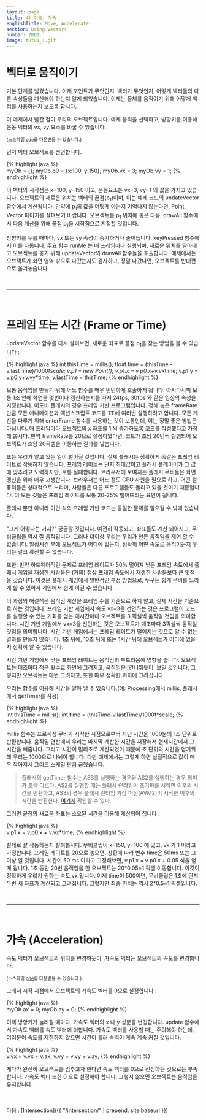 ```yaml
---
layout: page
title: 4) 이동, 가속
englishTitle: Move, Accelerate
section: Using vectors
number: 2001
image: tut01_1.gif
---
```


# 벡터로 움직이기

기본 단계를 넘겼습니다. 이제 포인트가 무엇인지, 벡터가 무엇인지, 어떻게 벡터들의 다른 속성들을 계산해야 하는지 알게 되었습니다. 
이제는 물체를 움직이기 위해 어떻게 벡터를 사용하는지 보도록 합시다.

이 예제에서 빨간 점이 우리의 오브젝트입니다. 예제 블럭을 선택하고, 방향키를 이용해 운동 벡터의 vx, vy 요소를 바꿀 수 있습니다.

<canvas data-processing-sources="../data/moving_with_vector.pde"></canvas>
<small>(소스파일 [pde](../data/moving_with_vector.pde)를 다운받을 수 있습니다.)</small>

먼저 벡터 오브젝트를 선언합니다.

{% highlight java %}  
myOb = {};
myOb.p0 = {x:100, y:150};
myOb.vx = 3;
myOb.vy = 1;
{% endhighlight %}

이 벡터의 시작점은 x=100, y=150 이고, 운동요소는 vx=3, vy=1 의 값을 가지고 있습니다. 오브젝트의 새로운 위치는 벡터의 끝점(p<sub>1</sub>)이며, 이는 예제 코드의 undateVector 함수에서 계산됩니다. 만약에 p<sub>1</sub>의 값을 어떻게 아는지 기억나지 않는다면, Point. Vector 페이지를 살펴보기 바랍니다. 
오브젝트를 p<sub>1</sub> 위치에 놓은 다음, drawAll 함수에서 다음 계산을 위해 끝점 p<sub>1</sub>을 시작점으로 지정할 것입니다.

방향키를 누를 때마다, vx 또는 vy 속성이 증가하거나 줄어듭니다. keyPressed 함수에서 이를 다룹니다. 주요 함수 runMe 는 매 프레임마다 실행되며, 새로운 위치를 알아내고 오브젝트를 놓기 위해 updateVector와 drawAll 함수들을 호출합니다. 예제에서는 오브젝트가 화면 영역 밖으로 나갔는지도 검사하고, 정말 나갔다면, 오브젝트를 반대편으로 옮겨놓습니다.

<br>

----

<br>

# 프레임 또는 시간 (Frame or Time)

updateVector 함수를 다시 살펴보면, 새로운 좌표로 끝점 p<sub>1</sub>을 찾는 방법을 볼 수 있습니다 :

{% highlight java %}
int thisTime = millis();
float time = (thisTime - v.lastTime)/1000f*scale;
v.p1 = new Point();
v.p1.x = v.p0.x+v.vx*time;
v.p1.y = v.p0.y+v.vy*time;
v.lastTime = thisTime;
{% endhighlight %}

보통 움직임을 만들기 위해 어느 함수를 매우 빈번하게 호출하게 됩니다. 아시다시피 보통 1초 안에 화면을 몇번이나 갱신하는지를 따져 24fps, 30fps 와 같은 영상의 속성을 지정합니다. 어도비 플래시의 경우 프레임 기반 프로그램입니다. 정해 놓은 frameRate 만큼 모든 애니메이션과 액션스크립트 코드를 1초에 여러번 실행하려고 합니다. 모든 계산을 다루기 위해 enterFrame 함수를 사용하는 것이 보통인데, 이는 정말 좋은 방법은 아닙니다. 매 프레임마다 오브젝트의 x 좌표를 1 씩 증가하도록 코드를 작성했다고 가정해 봅시다. 만약 frameRate를 20으로 설정하였다면, 코드가 초당 20번씩 실행되어 오브젝트가 초당 20픽셀을 이동하는 결과를 낳습니다.

또는 우리가 알고 있는 일이 벌어질 것입니다. 실제 플래시는 정확하게 똑같은 프레임 레이트로 작동하지 않습니다. 프레임 레이트는 단지 최대값이고 플래시 플레이어가 그 값에 맞추려고 노력하지만, 보통 실패합니다. 브라우저에 보여지는 플래시 무비들은 화면 갱신을 위해 매우 고생합니다. 브라우저는 어느 정도 CPU 자원을 필요로 하고, 어떤 컴퓨터들은 상대적으로 느리며, 사람들은 다른 프로그램들도 돌리고 있을 것이기 때문입니다. 이 모든 것들은 프레임 레이트를 보통 20-25% 떨어뜨리는 요인이 됩니다.

플래시 뿐만 아니라 이런 식의 프레임 기반 코드는 동일한 문제를 일으킬 수 밖에 없습니다.

"그게 어떻다는 거지?" 궁금할 것입니다. 여전히 작동되고, 좌표들도 계산 되어지고, 무비클립들 역시 잘 움직입니다. 그러나 더이상 우리는 우리가 만든 움직임을 제어 할 수 없습니다. 일정시간 후에 오브젝트가 어디에 있는지, 정확히 어떤 속도로 움직이는지 우리는 결코 확신할 수 없습니다. 

또한, 만약 하드웨어적인 문제로 프레임 레이트가 50% 떨어져 낮은 프레임 속도에서 플래시 게임을 재생한 사람들은 (거의) 정상 프레임 속도에서 재생한 사람들보다 큰 잇점을 갖습니다. 이것은 플래시 게임에서 일반적인 부정 방법으로, 누구든 쉽게 무비를 느리게 할 수 있어서 게임에서 쉽게 이길 수 있습니다.

이 과정의 해결책은 움직임 계산을 프레임 수를 기준으로 하지 말고, 실제 시간을 기준으로 하는 것입니다. 프레임 기반 게임에서 속도 vx=3을 선언하는 것은 프로그램이 코드를 실행할 수 있는 기회를 얻는 매시간마다 오브젝트를 3 픽셀씩 움직일 것임을 의미합니다. 시간 기반 게임에서 vx=3을 선언하는 것은 오브젝트가 매초마다 3픽셀씩 움직일 것임을 의미합니다. 시간 기반 게임에서는 프레임 레이트가 떨어지는 것으로 알 수 없는 결과를 만들지 않습니다. 1초 뒤에, 10초 뒤에 또는 1시간 뒤에 오브젝트가 어디에 있을지 정확히 알 수 있습니다. 

시간 기반 게임에서 낮은 프레임 레이트는 움직임의 부드러움에 영향을 줍니다. 오브젝트는 매초마다 적은 횟수로 화면에 그려지고, 움직임은 '건너뛰듯이' 보일 것입니다. 그렇지만 오브젝트는 매번 그려지고, 또한 매우 정확한 위치에 그려집니다.

우리는 함수를 이용해 시간을 알아 낼 수 있습니다.(예: Processing에서 millis, 플래시에서 getTimer를 사용)

{% highlight java %}  
int thisTime = millis();
int time = (thisTime-v.lastTime)/1000f*scale;
{% endhighlight %}

millis 함수는 프로세싱 무비가 시작한 시점으로부터 지난 시간을 1000분의 1초 단위로 반환합니다. 움직임 연산에서 우리는 마지막 계산한 시간을 저장해서 현재시간에서 그 시간을 빼줍니다. 그리고 시간이 밀리초로 계산되었기 때문에 초 단위의 시간을 얻기위해 우리는 1000으로 나눠야 합니다.
다만 예제에서는 그렇게 하면 실질적으로 값이 매우 작아져서 그리드 스케일 만큼 곱했습니다.

> 플래시의 getTimer 함수는 AS3를 실행하는 경우와 AS2를 실행하는 경우 의미가 조금 다르다. AS2를 실행할 때는 플래시 런타임이 초기화를 시작한 이후의 시간을 반환하고, AS3의 경우 플래시 런타임 가상 머신(AVM2)이 시작한 이후의 시간을  반환한다. [여기서](http://help.adobe.com/en_US/FlashPlatform/reference/actionscript/3/flash/utils/package.html#getTimer()) 확인할 수 있다.

그러면 끝점의 새로운 좌표는 소요된 시간을 이용해 계산되어 집니다 :

{% highlight java %}  
v.p1.x = v.p0.x + v.vx*time;
{% endhighlight %}

실제로 잘 작동하는지 살펴봅시다. 무비클립이 x=150, y=100 에 있고, vx 가 1 이라고 가정합니다. 프레임 레이트를 20으로 놓으면, 상황에 따라 변수 time은 50ms 또는 그 이상 일 것입니다. 시간이 50 ms 이라고 고정해보면, v.p1.x = v.p0.x + 0.05 식을 얻게 됩니다. 1초 동안 20번 움직임을 한 오브젝트는 20\*0.05=1 픽셀 이동합니다. 이것이 정확하게 우리가 원하는 속도 vx 입니다. 이제 time이 500이면, 무비클립은 1초에 단지 두번 새 좌표가 계산되고 그려집니다. 그렇지만 최종 위치는 역시 2\*0.5=1 픽셀입니다.

<br>

----

<br>

# 가속 (Acceleration)

속도 벡터가 오브젝트의 위치를 변경하듯이, 가속도 벡터는 오브젝트의 속도를 변경합니다.

<canvas data-processing-sources="../data/acceleration.pde"></canvas>
<small>(소스파일 [pde](../data/acceleration.pde)를 다운받을 수 있습니다.)</small>

그래서 시작 시점에서 오브젝트의 가속도 벡터를 0으로 설정합니다 :

{% highlight java %}  
myOb.ax = 0;
myOb.ay = 0;
{% endhighlight %}

이제 방향키가 눌러질 때마다, 가속도 벡터의 x 나 y 성분을 변경합니다. update 함수에서 가속도 벡터를 속도 벡터에 더합니다. 가속도 벡터를 사용할 때는 주의해야 하는데, 여러분이 속도를 제한하지 않으면 시간이 흘러 속력이 계속 계속 커질 것입니다.

{% highlight java %}  
v.vx = v.vx + v.ax;
v.vy = v.vy + v.ay;
{% endhighlight %}

게다가 완전히 오브젝트를 멈추고자 한다면 속도 벡터를 0으로 선정하는 것으로는 부족합니다. 가속도 벡터 또한 0 으로 설정해야 합니다. 그렇지 않으면 오브젝트는 움직임을 유지합니다.


<br>
<br>
다음 : [Intersection]({{ "/intersection/" | prepend: site.baseurl }})
